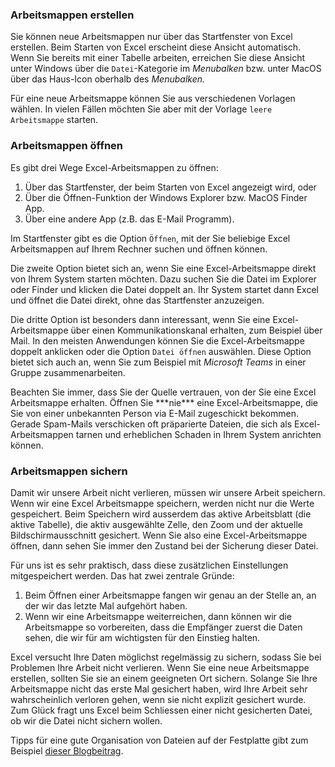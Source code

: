 ###  Arbeitsmappen erstellen

Sie können neue Arbeitsmappen nur über das Startfenster von Excel erstellen. Beim Starten von Excel erscheint diese Ansicht automatisch. Wenn Sie bereits mit einer Tabelle arbeiten, erreichen Sie diese Ansicht unter Windows über die ``Datei``-Kategorie im *Menubalken* bzw. unter MacOS über das Haus-Icon oberhalb des *Menubalken.*

Für eine neue Arbeitsmappe können Sie aus verschiedenen Vorlagen wählen. In vielen Fällen möchten Sie aber mit der Vorlage ``leere Arbeitsmappe`` starten.

### Arbeitsmappen öffnen

Es gibt drei Wege Excel-Arbeitsmappen zu öffnen:

1. Über das Startfenster, der beim Starten von Excel angezeigt wird, oder 
2. Über die Öffnen-Funktion der Windows Explorer bzw. MacOS Finder App. 
3. Über eine andere App (z.B. das E-Mail Programm). 

Im Startfenster gibt es die Option ``Öffnen``, mit der Sie beliebige Excel Arbeitsmappen auf Ihrem Rechner suchen und öffnen können.

Die zweite Option bietet sich an, wenn Sie eine Excel-Arbeitsmappe direkt von Ihrem System starten möchten. Dazu suchen Sie die Datei im Explorer oder Finder und klicken die Datei doppelt an. Ihr System startet dann Excel und öffnet die Datei direkt, ohne das Startfenster anzuzeigen.

Die dritte Option ist besonders dann interessant, wenn Sie eine Excel-Arbeitsmappe über einen Kommunikationskanal erhalten, zum Beispiel über Mail. In den meisten Anwendungen können Sie die Excel-Arbeitsmappe doppelt anklicken oder die Option `Datei öffnen`
auswählen. Diese Option bietet sich auch an, wenn Sie zum Beispiel mit *Microsoft Teams* in einer Gruppe zusammenarbeiten.

<p class="alert alert-info" markdown="1">
Beachten Sie immer, dass Sie der Quelle vertrauen, von der Sie eine Excel Arbeitsmappe erhalten. Öffnen Sie ***nie*** eine Excel-Arbeitsmappe, die Sie von einer unbekannten Person via E-Mail zugeschickt bekommen. Gerade Spam-Mails verschicken oft präparierte Dateien, die sich als Excel-Arbeitsmappen tarnen und erheblichen Schaden in Ihrem System anrichten können.
</p>

### Arbeitsmappen sichern

Damit wir unsere Arbeit nicht verlieren, müssen wir unsere Arbeit speichern. Wenn wir eine Excel Arbeitsmappe speichern, werden nicht nur die Werte gespeichert. Beim Speichern wird ausserdem das aktive Arbeitsblatt (die aktive Tabelle), die aktiv ausgewählte
Zelle, den Zoom und der aktuelle Bildschirmausschnitt gesichert. Wenn Sie also eine Excel-Arbeitsmappe öffnen, dann sehen Sie immer den Zustand bei der Sicherung dieser Datei.

Für uns ist es sehr praktisch, dass diese zusätzlichen Einstellungen mitgespeichert werden. Das hat zwei zentrale Gründe:

1. Beim Öffnen einer Arbeitsmappe fangen wir genau an der Stelle an, an der wir das letzte Mal aufgehört haben.
2. Wenn wir eine Arbeitsmappe weiterreichen, dann können wir die Arbeitsmappe so vorbereiten, dass die Empfänger zuerst die Daten sehen, die wir für am wichtigsten für den Einstieg halten.

Excel versucht Ihre Daten möglichst regelmässig zu sichern, sodass Sie bei Problemen Ihre Arbeit nicht verlieren. Wenn Sie eine neue Arbeitsmappe erstellen, sollten Sie sie an einem geeigneten Ort sichern. Solange Sie Ihre Arbeitsmappe nicht das erste
Mal gesichert haben, wird Ihre Arbeit sehr wahrscheinlich verloren gehen, wenn sie nicht explizit gesichert wurde. Zum Glück fragt uns Excel beim Schliessen einer nicht gesicherten Datei, ob wir die Datei nicht sichern wollen.

Tipps für eine gute Organisation von Dateien auf der Festplatte gibt zum Beispiel [dieser Blogbeitrag](https://digitaler-minimalismus.de/10-anregungen-wie-du-eine-sinnvolle-ordnerstruktur-findest-de12032ce371)</a>.
